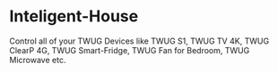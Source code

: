 # Inteligent-House
Control all of your TWUG Devices like TWUG S1, TWUG TV 4K, TWUG ClearP 4G, TWUG Smart-Fridge, TWUG Fan for Bedroom, TWUG Microwave etc.

